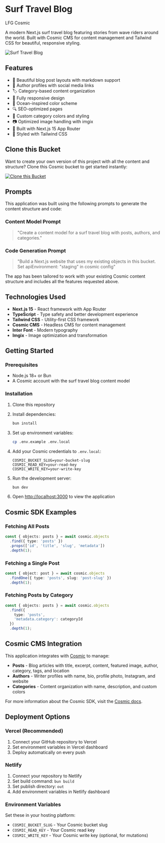 # Surf Travel Blog

LFG Cosmic

A modern Next.js surf travel blog featuring stories from wave riders around the world. Built with Cosmic CMS for content management and Tailwind CSS for beautiful, responsive styling.

![Surf Travel Blog](https://imgix.cosmicjs.com/0501d5b0-5c2f-11f0-a051-23c10f41277a-photo-1507525428034-b723cf961d3e-1752001745826.jpg?w=800&h=400&fit=crop&auto=format,compress)

## Features

- 📝 Beautiful blog post layouts with markdown support
- 👥 Author profiles with social media links
- 🏷️ Category-based content organization
- 📱 Fully responsive design
- 🌊 Ocean-inspired color scheme
- 🔍 SEO-optimized pages
- 🎨 Custom category colors and styling
- 📷 Optimized image handling with imgix
- 🚀 Built with Next.js 15 App Router
- 💨 Styled with Tailwind CSS

## Clone this Bucket

Want to create your own version of this project with all the content and structure? Clone this Cosmic bucket to get started instantly:

[![Clone this Bucket](https://img.shields.io/badge/Clone%20this%20Bucket-4F46E5?style=for-the-badge&logo=cosmic&logoColor=white)](http://localhost:3040/projects/new?clone_bucket=test-blog-production)

## Prompts

This application was built using the following prompts to generate the content structure and code:

### Content Model Prompt

> "Create a content model for a surf travel blog with posts, authors, and categories."

### Code Generation Prompt

> "Build a Next.js website that uses my existing objects in this bucket. Set apiEnvironment: "staging" in cosmic config"

The app has been tailored to work with your existing Cosmic content structure and includes all the features requested above.

## Technologies Used

- **Next.js 15** - React framework with App Router
- **TypeScript** - Type safety and better development experience
- **Tailwind CSS** - Utility-first CSS framework
- **Cosmic CMS** - Headless CMS for content management
- **Inter Font** - Modern typography
- **Imgix** - Image optimization and transformation

## Getting Started

### Prerequisites

- Node.js 18+ or Bun
- A Cosmic account with the surf travel blog content model

### Installation

1. Clone this repository
2. Install dependencies:
   ```bash
   bun install
   ```

3. Set up environment variables:
   ```bash
   cp .env.example .env.local
   ```

4. Add your Cosmic credentials to `.env.local`:
   ```
   COSMIC_BUCKET_SLUG=your-bucket-slug
   COSMIC_READ_KEY=your-read-key
   COSMIC_WRITE_KEY=your-write-key
   ```

5. Run the development server:
   ```bash
   bun dev
   ```

6. Open [http://localhost:3000](http://localhost:3000) to view the application

## Cosmic SDK Examples

### Fetching All Posts
```typescript
const { objects: posts } = await cosmic.objects
  .find({ type: 'posts' })
  .props(['id', 'title', 'slug', 'metadata'])
  .depth(1);
```

### Fetching a Single Post
```typescript
const { object: post } = await cosmic.objects
  .findOne({ type: 'posts', slug: 'post-slug' })
  .depth(1);
```

### Fetching Posts by Category
```typescript
const { objects: posts } = await cosmic.objects
  .find({ 
    type: 'posts',
    'metadata.category': categoryId 
  })
  .depth(1);
```

## Cosmic CMS Integration

This application integrates with [Cosmic](https://www.cosmicjs.com) to manage:

- **Posts** - Blog articles with title, excerpt, content, featured image, author, category, tags, and location
- **Authors** - Writer profiles with name, bio, profile photo, Instagram, and website
- **Categories** - Content organization with name, description, and custom colors

For more information about the Cosmic SDK, visit the [Cosmic docs](https://www.cosmicjs.com/docs).

## Deployment Options

### Vercel (Recommended)
1. Connect your GitHub repository to Vercel
2. Set environment variables in Vercel dashboard
3. Deploy automatically on every push

### Netlify
1. Connect your repository to Netlify
2. Set build command: `bun build`
3. Set publish directory: `out`
4. Add environment variables in Netlify dashboard

### Environment Variables
Set these in your hosting platform:
- `COSMIC_BUCKET_SLUG` - Your Cosmic bucket slug
- `COSMIC_READ_KEY` - Your Cosmic read key
- `COSMIC_WRITE_KEY` - Your Cosmic write key (optional, for mutations)

<!-- README_END -->